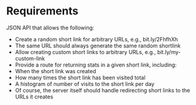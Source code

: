 # Requirements
JSON API that allows the following:
- Create a random short link for arbitrary URLs, e.g., bit.ly/2FhfhXh
- The same URL should always generate the same random shortlink
- Allow creating custom short links to arbitrary URLs, e.g., bit.ly/my-custom-link
- Provide a route for returning stats in a given short link, including:
- When the short link was created
- How many times the short link has been visited total
- A histogram of number of visits to the short link per day
- Of course, the server itself should handle redirecting short links to the URLs it creates
